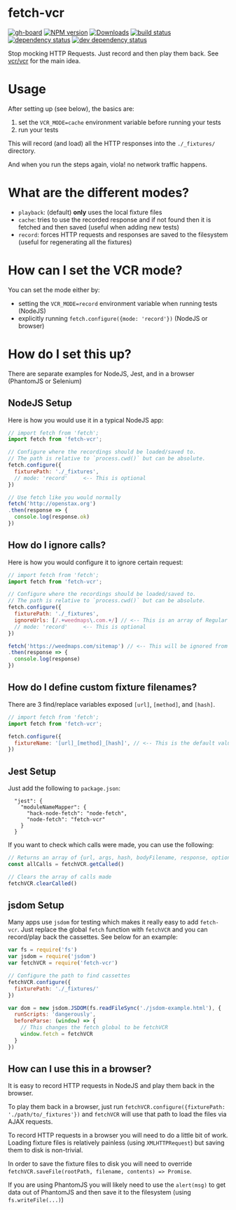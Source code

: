# fetch-vcr

[![gh-board][kanban-image]][kanban-url]
[![NPM version][npm-image]][npm-url]
[![Downloads][downloads-image]][downloads-url]
[![build status][travis-image]][travis-url]
[![dependency status][dependency-image]][dependency-url]
[![dev dependency status][dev-dependency-image]][dev-dependency-url]

Stop mocking HTTP Requests. Just record and then play them back. See [vcr/vcr](https://github.com/vcr/vcr) for the main idea.

# Usage

After setting up (see below), the basics are:

1. set the `VCR_MODE=cache` environment variable before running your tests
2. run your tests

This will record (and load) all the HTTP responses into the `./_fixtures/` directory.

And when you run the steps again, viola! no network traffic happens.


# What are the different modes?

- `playback`: (default) **only** uses the local fixture files
- `cache`: tries to use the recorded response and if not found then it is fetched and then saved (useful when adding new tests)
- `record`: forces HTTP requests and responses are saved to the filesystem (useful for regenerating all the fixtures)


# How can I set the VCR mode?

You can set the mode either by:

- setting the `VCR_MODE=record` environment variable when running tests (NodeJS)
- explicitly running `fetch.configure({mode: 'record'})` (NodeJS or browser)


# How do I set this up?

There are separate examples for NodeJS, Jest, and in a browser (PhantomJS or Selenium)

## NodeJS Setup

Here is how you would use it in a typical NodeJS app:

```js
// import fetch from 'fetch';
import fetch from 'fetch-vcr';

// Configure where the recordings should be loaded/saved to.
// The path is relative to `process.cwd()` but can be absolute.
fetch.configure({
  fixturePath: './_fixtures',
  // mode: 'record'     <-- This is optional
})

// Use fetch like you would normally
fetch('http://openstax.org')
.then(response => {
  console.log(response.ok)
})
```

## How do I ignore calls?

Here is how you would configure it to ignore certain request:

```js
// import fetch from 'fetch';
import fetch from 'fetch-vcr';

// Configure where the recordings should be loaded/saved to.
// The path is relative to `process.cwd()` but can be absolute.
fetch.configure({
  fixturePath: './_fixtures',
  ignoreUrls: [/.+weedmaps\.com.+/] // <-- This is an array of Regular Expressions
  // mode: 'record'     <-- This is optional
})

fetch('https://weedmaps.com/sitemap') // <-- This will be ignored from vcr
.then(response => {
  console.log(response)
})
```

## How do I define custom fixture filenames?

There are 3 find/replace variables exposed `[url]`, `[method]`, and `[hash]`.

```js
// import fetch from 'fetch';
import fetch from 'fetch-vcr';

fetch.configure({
  fixtureName: '[url]_[method]_[hash]', // <-- This is the default value
})
```

## Jest Setup

Just add the following to `package.json`:

```
  "jest": {
    "moduleNameMapper": {
      "hack-node-fetch": "node-fetch",
      "node-fetch": "fetch-vcr"
    }
  }
```

If you want to check which calls were made, you can use the following:

```js
// Returns an array of {url, args, hash, bodyFilename, response, optionsFilename}
const allCalls = fetchVCR.getCalled()

// Clears the array of calls made
fetchVCR.clearCalled()
```

## jsdom Setup

Many apps use `jsdom` for testing which makes it really easy to add `fetch-vcr`. Just replace the global `fetch` function with `fetchVCR` and you can record/play back the cassettes. See below for an example:

```js
var fs = require('fs')
var jsdom = require('jsdom')
var fetchVCR = require('fetch-vcr')

// Configure the path to find cassettes
fetchVCR.configure({
  fixturePath: './_fixtures/'
})

var dom = new jsdom.JSDOM(fs.readFileSync('./jsdom-example.html'), {
  runScripts: 'dangerously',
  beforeParse: (window) => {
    // This changes the fetch global to be fetchVCR
    window.fetch = fetchVCR
  }
})
```


## How can I use this in a browser?

It is easy to record HTTP requests in NodeJS and play them back in the browser.

To play them back in a browser, just run `fetchVCR.configure({fixturePath: './path/to/_fixtures'})` and `fetchVCR` will use that path to load the files via AJAX requests.

To record HTTP requests in a browser you will need to do a little bit of work. Loading fixture files is relatively painless (using `XMLHTTPRequest`) but saving them to disk is non-trivial.

In order to save the fixture files to disk you will need to override `fetchVCR.saveFile(rootPath, filename, contents) => Promise`.

If you are using PhantomJS you will likely need to use the `alert(msg)` to get data out of PhantomJS and then save it to the filesystem (using `fs.writeFile(...)`)



[kanban-image]: https://img.shields.io/github/issues/philschatz/fetch-vcr.svg?label=kanban%20board%20%28gh-board%29
[kanban-url]: http://philschatz.com/gh-board/#/r/philschatz:fetch-vcr
[npm-image]: https://img.shields.io/npm/v/fetch-vcr.svg
[npm-url]: https://npmjs.org/package/fetch-vcr
[downloads-image]: http://img.shields.io/npm/dm/fetch-vcr.svg
[downloads-url]: https://npmjs.org/package/fetch-vcr
[travis-image]: https://img.shields.io/travis/philschatz/fetch-vcr.svg
[travis-url]: https://travis-ci.org/philschatz/fetch-vcr
[dependency-image]: https://img.shields.io/david/philschatz/fetch-vcr.svg
[dependency-url]: https://david-dm.org/philschatz/fetch-vcr
[dev-dependency-image]: https://img.shields.io/david/dev/philschatz/fetch-vcr.svg
[dev-dependency-url]: https://david-dm.org/philschatz/fetch-vcr#info=devDependencies
[coverage-image]: https://img.shields.io/codecov/c/github/philschatz/fetch-vcr.svg
[coverage-url]: https://codecov.io/gh/philschatz/fetch-vcr
